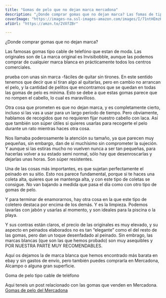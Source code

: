 ```yaml
---
title: "Gomas de pelo que no dejan marca mercadona"
description: "¿Donde comprar gomas que no dejan marca? Las fomas de tipo de cable de tèlefono puesdes comprarlas en Primark, Mercadona o Amazon"
coverImage: "https://images-na.ssl-images-amazon.com/images/I/71ntHEmzKyL._AC_SL1000_.jpg"
afiUrl: "https://amzn.to/2VXfZBr"

---
```


¿Donde comprar gomas que no dejan marca?

Las famosas gomas tipo cable de telefóno que estan de moda.  Las originales son de La marca original es Invisibobble, aunque las podemos comprar de cualquier marca blanca en prácticamente todos los centros comerciales.

 

 prueba con unas sin marca 
 -fáciles de quitar sin tirones. En este sentido tenemos que decir que sí tiran algo al quitarlas, pero en cambio no arrancan el pelo, y la cantidad de pelitos que encontramos que se quedan en todas las gomas de pelo es mínima. Esto se debe a que estas gomas parece que no rompen el cabello, lo cual es maravilloso.


 
Otra cosa que prometen es que no dejan marca, y es completamente cierto, incluso si las vas a usar para un largo período de tiempo. Pero obviamente, hablamos de recogidos que no requieren fijar nuestro cabello con laca. Así que también son súper útiles si quieres usarlas para recogerte el pelo durante un rato mientras haces otra cosa.

 

Nos llamaba poderosamente la atención su tamaño, ya que parecen muy pequeñas, sin embargo, dan de sí muchísimo sin comprometer la sujeción. Y aunque si las estiras mucho no vuelven nunca a ser tan pequeñas, para hacerlas volver a su estado semi normal, sólo hay que desenroscarlas y dejarlas unas horas. Son súper resistentes.


 
Una de las cosas más importantes, es que sujetan perfectamente el peinado en su sitio. Esto nos parece fundamental, porque si te haces una coleta alta, quieres que se mantenga alta, y con este tipo de coletas se consigue. No van bajando a medida que pasa el día como con otro tipo de gomas de pelo.

 

 Y para terminar de enamorarnos, hay otra cosa en la que este tipo de coletero destaca por encima de los demás. Y es la limpieza. Podemos lavarlas con jabón y usarlas al momento, y son ideales para la piscina o la playa.

 

Y sus contras están claros, el precio de las originales es muy elevado, y su aspecto en peinados elaborados no es tan “elegante” como el del resto de las gomas, pero dan un toque desenfadado al peinado. Sin embrago, las marcas blancas (que son las que hemos probado) son muy asequibles y POR NUESTRA PARTE MUY RECOMENDABLES.

Aquí os dejamos la de marca blanca que hemos encontrado más barata en ebay y sin gastos de envío, pero también puedes comprarla en Mercadona, Alcampo o alguna gran superficie.

Goma de pelo tipo cable de teléfono




Aqui teneis un post relacionado con las gomas que venden en Mercadona.
[Gomas de pelo del Mercadona](http://elmundodesaandry.blogspot.com/2015/06/me-has-decepcionado-coletereos-mercadona.html)

